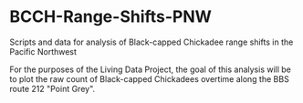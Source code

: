 # BCCH-Range-Shifts-PNW
Scripts and data for analysis of Black-capped Chickadee range shifts in the Pacific Northwest

For the purposes of the Living Data Project, the goal of this analysis will be to plot the raw count of Black-capped Chickadees overtime along the BBS route 212 "Point Grey".

